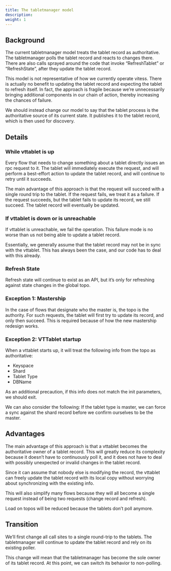 ```yaml
---
title: The tabletmanager model
description: 
weight: 1
---
```

## Background

The current tabletmanager model treats the tablet record as authoritative. The tabletmanager polls the tablet record and reacts to changes there. There are also calls sprayed around the code that invoke “RefreshTablet” or “RefreshState”, after they update the tablet record.

This model is not representative of how we currently operate vitess. There is actually no benefit to updating the tablet record and expecting the tablet to refresh itself. In fact, the approach is fragile because we’re unnecessarily bringing additional components in our chain of action, thereby increasing the chances of failure.

We should instead change our model to say that the tablet process is the authoritative source of its current state. It publishes it to the tablet record, which is then used for discovery.

## Details

### While vttablet is up

Every flow that needs to change something about a tablet directly issues an rpc request to it. The tablet will immediately execute the request, and will perform a best-effort action to update the tablet record, and will continue to retry until it succeeds.

The main advantage of this approach is that the request will succeed with a single round trip to the tablet. If the request fails, we treat it as a failure. If the request succeeds, but the tablet fails to update its record, we still succeed. The tablet record will eventually be updated.

### If vttablet is down or is unreachable

If vttablet is unreachable, we fail the operation. This failure mode is no worse than us not being able to update a tablet record.

Essentially, we generally assume that the tablet record may not be in sync with the vttablet. This has always been the case, and our code has to deal with this already.

### Refresh State

Refresh state will continue to exist as an API, but it’s only for refreshing against state changes in the global topo.

### Exception 1: Mastership

In the case of flows that designate who the master is, the topo is the authority. For such requests, the tablet will first try to update its record, and only then succeed. This is required because of how the new mastership redesign works.

### Exception 2: VTTablet startup

When a vttablet starts up, it will treat the following info from the topo as authoritative:
* Keyspace
* Shard
* Tablet Type
* DBName

As an additional precaution, if this info does not match the init parameters, we should exit.

We can also consider the following: If the tablet type is master, we can force a sync against the shard record before we confirm ourselves to be the master.

## Advantages

The main advantage of this approach is that a vttablet becomes the authoritative owner of a tablet record. This will greatly reduce its complexity because it doesn’t have to continuously poll it, and it does not have to deal with possibly unexpected or invalid changes in the tablet record.

Since it can assume that nobody else is modifying the record, the vttablet can freely update the tablet record with its local copy without worrying about synchronizing with the existing info.

This will also simplify many flows because they will all become a single request instead of being two requests (change record and refresh).

Load on topos will be reduced because the tablets don’t poll anymore.

## Transition

We’ll first change all call sites to a single round-trip to the tablets. The tabletmanager will continue to update the tablet record and rely on its existing poller.

This change will mean that the tabletmanager has become the sole owner of its tablet record. At this point, we can switch its behavior to non-polling.

